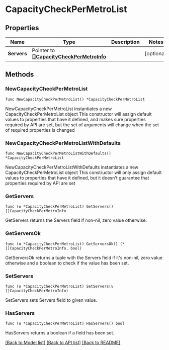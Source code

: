# CapacityCheckPerMetroList

## Properties

Name | Type | Description | Notes
------------ | ------------- | ------------- | -------------
**Servers** | Pointer to [**[]CapacityCheckPerMetroInfo**](CapacityCheckPerMetroInfo.md) |  | [optional] 

## Methods

### NewCapacityCheckPerMetroList

`func NewCapacityCheckPerMetroList() *CapacityCheckPerMetroList`

NewCapacityCheckPerMetroList instantiates a new CapacityCheckPerMetroList object
This constructor will assign default values to properties that have it defined,
and makes sure properties required by API are set, but the set of arguments
will change when the set of required properties is changed

### NewCapacityCheckPerMetroListWithDefaults

`func NewCapacityCheckPerMetroListWithDefaults() *CapacityCheckPerMetroList`

NewCapacityCheckPerMetroListWithDefaults instantiates a new CapacityCheckPerMetroList object
This constructor will only assign default values to properties that have it defined,
but it doesn't guarantee that properties required by API are set

### GetServers

`func (o *CapacityCheckPerMetroList) GetServers() []CapacityCheckPerMetroInfo`

GetServers returns the Servers field if non-nil, zero value otherwise.

### GetServersOk

`func (o *CapacityCheckPerMetroList) GetServersOk() (*[]CapacityCheckPerMetroInfo, bool)`

GetServersOk returns a tuple with the Servers field if it's non-nil, zero value otherwise
and a boolean to check if the value has been set.

### SetServers

`func (o *CapacityCheckPerMetroList) SetServers(v []CapacityCheckPerMetroInfo)`

SetServers sets Servers field to given value.

### HasServers

`func (o *CapacityCheckPerMetroList) HasServers() bool`

HasServers returns a boolean if a field has been set.


[[Back to Model list]](../README.md#documentation-for-models) [[Back to API list]](../README.md#documentation-for-api-endpoints) [[Back to README]](../README.md)


